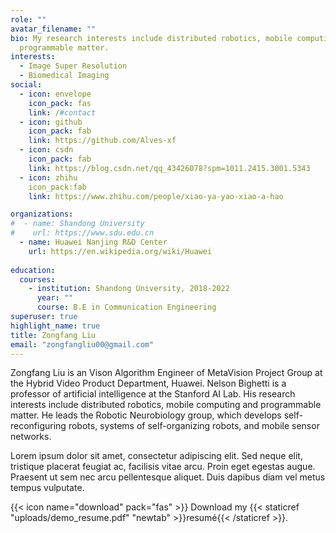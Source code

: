 ```yaml
---
role: ""
avatar_filename: ""
bio: My research interests include distributed robotics, mobile computing and
  programmable matter.
interests:
  - Image Super Resolution
  - Biomedical Imaging
social:
  - icon: envelope
    icon_pack: fas
    link: /#contact
  - icon: github
    icon_pack: fab
    link: https://github.com/Alves-xf
  - icon: csdn
    icon_pack: fab
    link: https://blog.csdn.net/qq_43426078?spm=1011.2415.3001.5343
  - icon: zhihu
    icon_pack:fab
    link: https://www.zhihu.com/people/xiao-ya-yao-xiao-a-hao

organizations:
#  - name: Shandong University
#    url: https://www.sdu.edu.cn
  - name: Huawei Nanjing R&D Center
    url: https://en.wikipedia.org/wiki/Huawei
    
education:
  courses:
    - institution: Shandong University, 2018-2022
      year: ""
      course: B.E in Communication Engineering
superuser: true
highlight_name: true
title: Zongfang Liu
email: "zongfangliu00@gmail.com"
---
```

Zongfang Liu is an Vison Algorithm Engineer of MetaVision Project Group at the Hybrid Video Product Department, Huawei.
Nelson Bighetti is a professor of artificial intelligence at the Stanford AI Lab. His research interests include distributed robotics, mobile computing and programmable matter. He leads the Robotic Neurobiology group, which develops self-reconfiguring robots, systems of self-organizing robots, and mobile sensor networks.

Lorem ipsum dolor sit amet, consectetur adipiscing elit. Sed neque elit, tristique placerat feugiat ac, facilisis vitae arcu. Proin eget egestas augue. Praesent ut sem nec arcu pellentesque aliquet. Duis dapibus diam vel metus tempus vulputate.

{{< icon name="download" pack="fas" >}} Download my {{< staticref "uploads/demo_resume.pdf" "newtab" >}}resumé{{< /staticref >}}.
